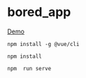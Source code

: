 # bored_app
 [Demo](http://boredapp.ionhosting.hu/)
``` 
npm install -g @vue/cli
``` 
``` 
npm install 
``` 
``` 
npm  run serve
``` 
